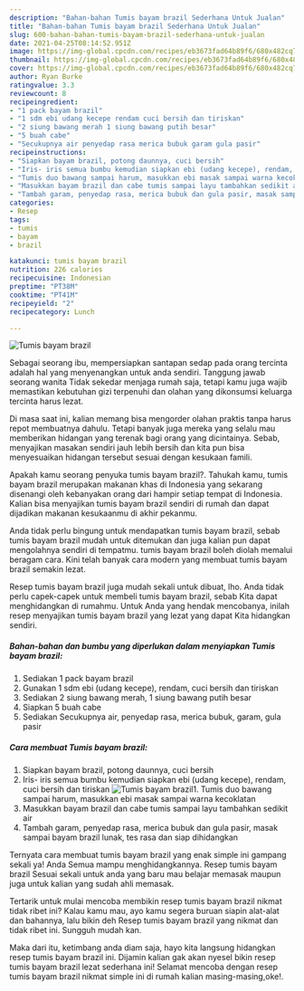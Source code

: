 ```yaml
---
description: "Bahan-bahan Tumis bayam brazil Sederhana Untuk Jualan"
title: "Bahan-bahan Tumis bayam brazil Sederhana Untuk Jualan"
slug: 600-bahan-bahan-tumis-bayam-brazil-sederhana-untuk-jualan
date: 2021-04-25T08:14:52.951Z
image: https://img-global.cpcdn.com/recipes/eb3673fad64b89f6/680x482cq70/tumis-bayam-brazil-foto-resep-utama.jpg
thumbnail: https://img-global.cpcdn.com/recipes/eb3673fad64b89f6/680x482cq70/tumis-bayam-brazil-foto-resep-utama.jpg
cover: https://img-global.cpcdn.com/recipes/eb3673fad64b89f6/680x482cq70/tumis-bayam-brazil-foto-resep-utama.jpg
author: Ryan Burke
ratingvalue: 3.3
reviewcount: 8
recipeingredient:
- "1 pack bayam brazil"
- "1 sdm ebi udang kecepe rendam cuci bersih dan tiriskan"
- "2 siung bawang merah 1 siung bawang putih besar"
- "5 buah cabe"
- "Secukupnya air penyedap rasa merica bubuk garam gula pasir"
recipeinstructions:
- "Siapkan bayam brazil, potong daunnya, cuci bersih"
- "Iris- iris semua bumbu kemudian siapkan ebi (udang kecepe), rendam, cuci bersih dan tiriskan"
- "Tumis duo bawang sampai harum, masukkan ebi masak sampai warna kecoklatan"
- "Masukkan bayam brazil dan cabe tumis sampai layu tambahkan sedikit air"
- "Tambah garam, penyedap rasa, merica bubuk dan gula pasir, masak sampai bayam brazil lunak, tes rasa dan siap dihidangkan"
categories:
- Resep
tags:
- tumis
- bayam
- brazil

katakunci: tumis bayam brazil 
nutrition: 226 calories
recipecuisine: Indonesian
preptime: "PT38M"
cooktime: "PT41M"
recipeyield: "2"
recipecategory: Lunch

---
```



![Tumis bayam brazil](https://img-global.cpcdn.com/recipes/eb3673fad64b89f6/680x482cq70/tumis-bayam-brazil-foto-resep-utama.jpg)

Sebagai seorang ibu, mempersiapkan santapan sedap pada orang tercinta adalah hal yang menyenangkan untuk anda sendiri. Tanggung jawab seorang  wanita Tidak sekedar menjaga rumah saja, tetapi kamu juga wajib memastikan kebutuhan gizi terpenuhi dan olahan yang dikonsumsi keluarga tercinta harus lezat.

Di masa  saat ini, kalian memang bisa mengorder olahan praktis tanpa harus repot membuatnya dahulu. Tetapi banyak juga mereka yang selalu mau memberikan hidangan yang terenak bagi orang yang dicintainya. Sebab, menyajikan masakan sendiri jauh lebih bersih dan kita pun bisa menyesuaikan hidangan tersebut sesuai dengan kesukaan famili. 



Apakah kamu seorang penyuka tumis bayam brazil?. Tahukah kamu, tumis bayam brazil merupakan makanan khas di Indonesia yang sekarang disenangi oleh kebanyakan orang dari hampir setiap tempat di Indonesia. Kalian bisa menyajikan tumis bayam brazil sendiri di rumah dan dapat dijadikan makanan kesukaanmu di akhir pekanmu.

Anda tidak perlu bingung untuk mendapatkan tumis bayam brazil, sebab tumis bayam brazil mudah untuk ditemukan dan juga kalian pun dapat mengolahnya sendiri di tempatmu. tumis bayam brazil boleh diolah memalui beragam cara. Kini telah banyak cara modern yang membuat tumis bayam brazil semakin lezat.

Resep tumis bayam brazil juga mudah sekali untuk dibuat, lho. Anda tidak perlu capek-capek untuk membeli tumis bayam brazil, sebab Kita dapat menghidangkan di rumahmu. Untuk Anda yang hendak mencobanya, inilah resep menyajikan tumis bayam brazil yang lezat yang dapat Kita hidangkan sendiri.

<!--inarticleads1-->

##### Bahan-bahan dan bumbu yang diperlukan dalam menyiapkan Tumis bayam brazil:

1. Sediakan 1 pack bayam brazil
1. Gunakan 1 sdm ebi (udang kecepe), rendam, cuci bersih dan tiriskan
1. Sediakan 2 siung bawang merah, 1 siung bawang putih besar
1. Siapkan 5 buah cabe
1. Sediakan Secukupnya air, penyedap rasa, merica bubuk, garam, gula pasir




<!--inarticleads2-->

##### Cara membuat Tumis bayam brazil:

1. Siapkan bayam brazil, potong daunnya, cuci bersih
1. Iris- iris semua bumbu kemudian siapkan ebi (udang kecepe), rendam, cuci bersih dan tiriskan
<img src="https://img-global.cpcdn.com/steps/f837cab4f1902ec6/160x128cq70/tumis-bayam-brazil-langkah-memasak-2-foto.jpg" alt="Tumis bayam brazil">1. Tumis duo bawang sampai harum, masukkan ebi masak sampai warna kecoklatan
1. Masukkan bayam brazil dan cabe tumis sampai layu tambahkan sedikit air
1. Tambah garam, penyedap rasa, merica bubuk dan gula pasir, masak sampai bayam brazil lunak, tes rasa dan siap dihidangkan




Ternyata cara membuat tumis bayam brazil yang enak simple ini gampang sekali ya! Anda Semua mampu menghidangkannya. Resep tumis bayam brazil Sesuai sekali untuk anda yang baru mau belajar memasak maupun juga untuk kalian yang sudah ahli memasak.

Tertarik untuk mulai mencoba membikin resep tumis bayam brazil nikmat tidak ribet ini? Kalau kamu mau, ayo kamu segera buruan siapin alat-alat dan bahannya, lalu bikin deh Resep tumis bayam brazil yang nikmat dan tidak ribet ini. Sungguh mudah kan. 

Maka dari itu, ketimbang anda diam saja, hayo kita langsung hidangkan resep tumis bayam brazil ini. Dijamin kalian gak akan nyesel bikin resep tumis bayam brazil lezat sederhana ini! Selamat mencoba dengan resep tumis bayam brazil nikmat simple ini di rumah kalian masing-masing,oke!.


